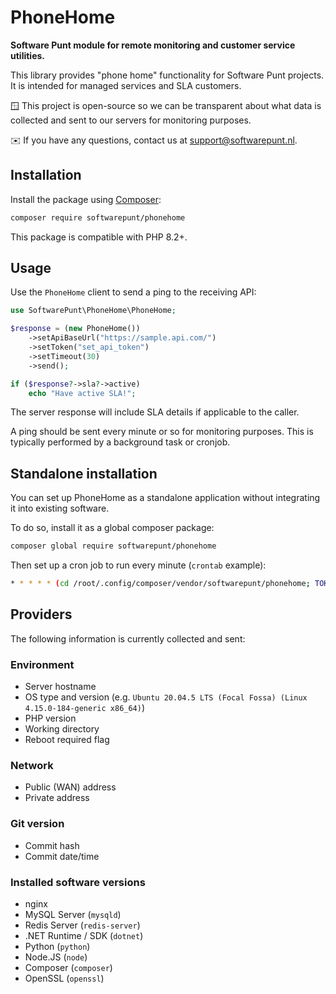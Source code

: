 # PhoneHome
**Software Punt module for remote monitoring and customer service utilities.**

This library provides "phone home" functionality for Software Punt projects. It is intended for managed services and SLA customers.

🪟 This project is open-source so we can be transparent about what data is collected and sent to our servers for monitoring purposes.

✉️ If you have any questions, contact us at [support@softwarepunt.nl](mailto:support@softwarepunt.nl).

## Installation

Install the package using [Composer](https://getcomposer.org/):

```bash
composer require softwarepunt/phonehome
```

This package is compatible with PHP 8.2+.

## Usage

Use the `PhoneHome` client to send a ping to the receiving API:

```php
use SoftwarePunt\PhoneHome\PhoneHome;

$response = (new PhoneHome())
    ->setApiBaseUrl("https://sample.api.com/")
    ->setToken("set_api_token")
    ->setTimeout(30)
    ->send();

if ($response?->sla?->active)
    echo "Have active SLA!";
```

The server response will include SLA details if applicable to the caller.

A ping should be sent every minute or so for monitoring purposes. This is typically performed by a background task or cronjob.

## Standalone installation
You can set up PhoneHome as a standalone application without integrating it into existing software.

To do so, install it as a global composer package:
```bash
composer global require softwarepunt/phonehome
```

Then set up a cron job to run every minute (`crontab` example):
```bash
* * * * * (cd /root/.config/composer/vendor/softwarepunt/phonehome; TOKEN=SET_ME /root/.config/composer/vendor/bin/sp-phone-home)
```

## Providers
The following information is currently collected and sent:

### Environment
 - Server hostname
 - OS type and version (e.g. `Ubuntu 20.04.5 LTS (Focal Fossa) (Linux 4.15.0-184-generic x86_64)`)
 - PHP version
 - Working directory
 - Reboot required flag

### Network
 - Public (WAN) address
 - Private address

### Git version
 - Commit hash
 - Commit date/time

### Installed software versions
 - nginx
 - MySQL Server (`mysqld`)
 - Redis Server (`redis-server`)
 - .NET Runtime / SDK (`dotnet`)
 - Python (`python`)
 - Node.JS (`node`)
 - Composer (`composer`)
 - OpenSSL (`openssl`)
